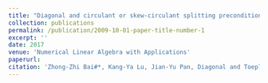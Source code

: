 ```yaml
---
title: "Diagonal and circulant or skew-circulant splitting preconditioners for spatial fractional diffusion equations"
collection: publications
permalink: /publication/2009-10-01-paper-title-number-1
excerpt: ''
date: 2017
venue: 'Numerical Linear Algebra with Applications'
paperurl: 
citation: 'Zhong-Zhi Bai#*, Kang-Ya Lu, Jian-Yu Pan, Diagonal and Toeplitz splitting iteration methods for diagonal-plus-Toeplitz linear systems from spatial fractional diffusion equations, Numerical Linear Algebra with Applications, 2017, 24(4): 1-15(e2093).'
---
```


